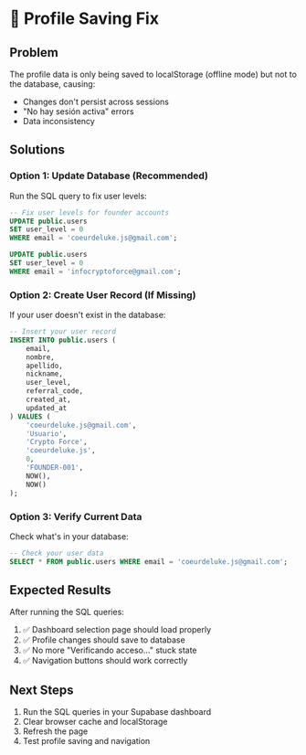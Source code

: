 # 🔧 Profile Saving Fix

## Problem
The profile data is only being saved to localStorage (offline mode) but not to the database, causing:
- Changes don't persist across sessions
- "No hay sesión activa" errors
- Data inconsistency

## Solutions

### Option 1: Update Database (Recommended)
Run the SQL query to fix user levels:

```sql
-- Fix user levels for founder accounts
UPDATE public.users 
SET user_level = 0 
WHERE email = 'coeurdeluke.js@gmail.com';

UPDATE public.users 
SET user_level = 0 
WHERE email = 'infocryptoforce@gmail.com';
```

### Option 2: Create User Record (If Missing)
If your user doesn't exist in the database:

```sql
-- Insert your user record
INSERT INTO public.users (
    email,
    nombre,
    apellido,
    nickname,
    user_level,
    referral_code,
    created_at,
    updated_at
) VALUES (
    'coeurdeluke.js@gmail.com',
    'Usuario',
    'Crypto Force',
    'coeurdeluke.js',
    0,
    'FOUNDER-001',
    NOW(),
    NOW()
);
```

### Option 3: Verify Current Data
Check what's in your database:

```sql
-- Check your user data
SELECT * FROM public.users WHERE email = 'coeurdeluke.js@gmail.com';
```

## Expected Results
After running the SQL queries:
1. ✅ Dashboard selection page should load properly
2. ✅ Profile changes should save to database
3. ✅ No more "Verificando acceso..." stuck state
4. ✅ Navigation buttons should work correctly

## Next Steps
1. Run the SQL queries in your Supabase dashboard
2. Clear browser cache and localStorage
3. Refresh the page
4. Test profile saving and navigation
